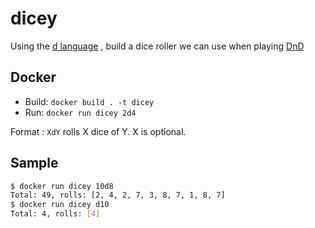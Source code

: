 # dicey

Using the [d language](https://dlang.org/) , build a dice roller we can use when playing [DnD](https://dnd.wizards.com/)

## Docker

* Build: `docker build . -t dicey`
* Run: `docker run dicey 2d4`

Format : `XdY` rolls X dice of Y. X is optional.

## Sample

```bash
$ docker run dicey 10d8
Total: 49, rolls: [2, 4, 2, 7, 3, 8, 7, 1, 8, 7]
$ docker run dicey d10
Total: 4, rolls: [4]
```